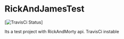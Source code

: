 # RickAndJamesTest
[![TravisCi Status](https://travis-ci.com/salllgado/RickAndJamesTest.svg?branch=master)]

Its a test project with RickAndMorty api.
TravisCi instable